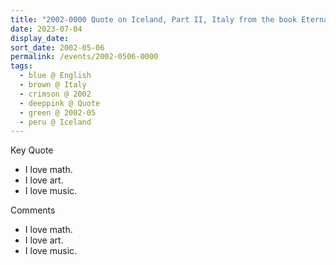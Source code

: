 ```yaml
---
title: "2002-0000 Quote on Iceland, Part II, Italy from the book Eternally Inspired Recollections of Our Divine Mother, Volume 7, Page 39 (country not sure)"
date: 2023-07-04
display_date: 
sort_date: 2002-05-06
permalink: /events/2002-0506-0000
tags:
  - blue @ English
  - brown @ Italy
  - crimson @ 2002
  - deeppink @ Quote
  - green @ 2002-05 
  - peru @ Iceland
---
```


<div class="main">
  <div class="wave-list">
    <div class="title">
      <div class="text" style="--color: green">
        Key Quote
      </div>
    </div>
    <ul class="list">
        <li class="item" data-color-BlanchedAlmond>
          I love math.
        </li>
        <li class="item" style="--color: Lavender">
          I love art.
        </li>
        <li class="item" style="--color: BlanchedAlmond">
         I love music.
        </li>
      </ul>
  </div>
</div>

<div class="main">
  <div class="wave-list">
    <div class="title">
      <div class="text" style="--color: green">
        Comments
      </div>
    </div>
    <ul class="list">
        <li class="item" data-color-Ivory>
          I love math.
        </li>
        <li class="item" style="--color: PaleTurquiose">
          I love art.
        </li>
        <li class="item" style="--color: Ivory">
         I love music.
        </li>
      </ul>
  </div>
</div>